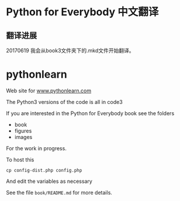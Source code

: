 # Python for Everybody 中文翻译

## 翻译进展

20170619 我会从book3文件夹下的.mkd文件开始翻译。


# pythonlearn

Web site for www.pythonlearn.com

The Python3 versions of the code is all in code3

If you are interested in the Python for Everybody book
see the folders

* book
* figures
* images

For the work in progress.

To host this

    cp config-dist.php config.php 

And edit the variables as necessary

See the file `book/README.md` for more details.

